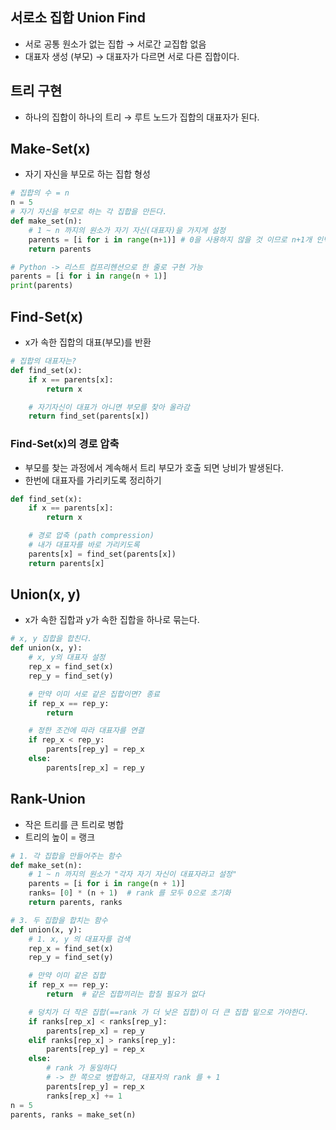 ## 서로소 집합 Union Find

- 서로 공통 원소가 없는 집합 → 서로간 교집합 없음
- 대표자 생성 (부모) → 대표자가 다르면 서로 다른 집합이다.

## 트리 구현

- 하나의 집합이 하나의 트리 → 루트 노드가 집합의 대표자가 된다.

## Make-Set(x)

- 자기 자신을 부모로 하는 집합 형성

```python
# 집합의 수 = n
n = 5
# 자기 자신을 부모로 하는 각 집합을 만든다.
def make_set(n):
    # 1 ~ n 까지의 원소가 자기 자신(대표자)을 가지게 설정
    parents = [i for i in range(n+1)] # 0을 사용하지 않을 것 이므로 n+1개 인덱스 형성
    return parents

# Python -> 리스트 컴프리헨션으로 한 줄로 구현 가능
parents = [i for i in range(n + 1)]
print(parents)
```

## Find-Set(x)

- x가 속한 집합의 대표(부모)를 반환

```python
# 집합의 대표자는?
def find_set(x):
    if x == parents[x]:
        return x

    # 자기자신이 대표가 아니면 부모를 찾아 올라감
    return find_set(parents[x])
```

### Find-Set(x)의 경로 압축

- 부모를 찾는 과정에서 계속해서 트리 부모가 호출 되면 낭비가 발생된다.
- 한번에 대표자를 가리키도록 정리하기

```python
def find_set(x):
    if x == parents[x]:
        return x

    # 경로 압축 (path compression)
    # 내가 대표자를 바로 가리키도록
    parents[x] = find_set(parents[x])
    return parents[x]
```

## Union(x, y)

- x가 속한 집합과 y가 속한 집합을 하나로 묶는다.

```python
# x, y 집합을 합친다.
def union(x, y):
    # x, y의 대표자 설정
    rep_x = find_set(x)
    rep_y = find_set(y)

    # 만약 이미 서로 같은 집합이면? 종료
    if rep_x == rep_y:
        return

    # 정한 조건에 따라 대표자를 연결
    if rep_x < rep_y:
        parents[rep_y] = rep_x
    else:
        parents[rep_x] = rep_y
```

## Rank-Union

- 작은 트리를 큰 트리로 병합
- 트리의 높이 = 랭크
```python
# 1. 각 집합을 만들어주는 함수
def make_set(n):
    # 1 ~ n 까지의 원소가 "각자 자기 자신이 대표자라고 설정"
    parents = [i for i in range(n + 1)]
    ranks= [0] * (n + 1)  # rank 를 모두 0으로 초기화
    return parents, ranks

# 3. 두 집합을 합치는 함수
def union(x, y):
    # 1. x, y 의 대표자를 검색
    rep_x = find_set(x)
    rep_y = find_set(y)

    # 만약 이미 같은 집합
    if rep_x == rep_y:
        return  # 같은 집합끼리는 합칠 필요가 없다

    # 덩치가 더 작은 집합(==rank 가 더 낮은 집합)이 더 큰 집합 밑으로 가야한다.
    if ranks[rep_x] < ranks[rep_y]:
        parents[rep_x] = rep_y
    elif ranks[rep_x] > ranks[rep_y]:
        parents[rep_y] = rep_x
    else:
        # rank 가 동일하다
        # -> 한 쪽으로 병합하고, 대표자의 rank 를 + 1
        parents[rep_y] = rep_x
        ranks[rep_x] += 1
n = 5
parents, ranks = make_set(n)
```